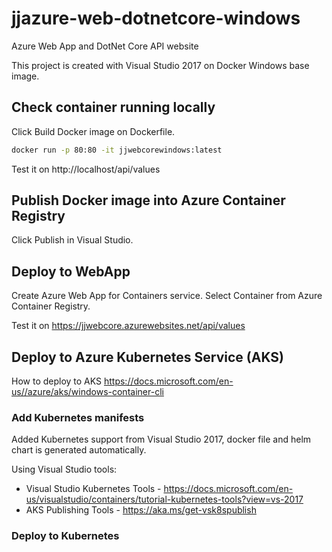 # jjazure-web-dotnetcore-windows
Azure Web App and DotNet Core API website

This project is created with Visual Studio 2017 on Docker Windows base image.

## Check container running locally

Click Build Docker image on Dockerfile.

```cmd
docker run -p 80:80 -it jjwebcorewindows:latest
```

Test it on http://localhost/api/values

## Publish Docker image into Azure Container Registry

Click Publish in Visual Studio.

## Deploy to WebApp

Create Azure Web App for Containers service. Select Container from Azure Container Registry.

Test it on https://jjwebcore.azurewebsites.net/api/values

## Deploy to Azure Kubernetes Service (AKS)

How to deploy to AKS https://docs.microsoft.com/en-us//azure/aks/windows-container-cli

### Add Kubernetes manifests

Added Kubernetes support from Visual Studio 2017, docker file and helm chart is generated automatically.

Using Visual Studio tools:
- Visual Studio Kubernetes Tools - https://docs.microsoft.com/en-us/visualstudio/containers/tutorial-kubernetes-tools?view=vs-2017
- AKS Publishing Tools - https://aka.ms/get-vsk8spublish

### Deploy to Kubernetes


